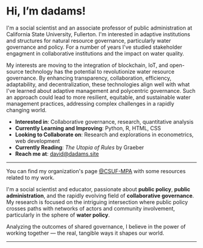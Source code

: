 # Hi, I’m dadams!

I'm a social scientist and an associate professor of public administration at California State University, Fullerton. I'm interested in adaptive institutions and structures for natural resource governance, particularly water governance and policy. For a number of years I've studied stakeholder engagment in collaborative institutions and the impact on water quality.

My interests are moving to the integration of blockchain, IoT, and open-source technology has the potential to revolutionize water resource governance. By enhancing transparency, collaboration, efficiency, adaptability, and decentralization, these technologies align well with what I've learned about adaptive management and polycentric governance. Such an approach could lead to more resilient, equitable, and sustainable water management practices, addressing complex challenges in a rapidly changing world.

- **Interested in**: Collaborative governance, research, quantitative analysis
- **Currently Learning and Improving**: Python, R, HTML, CSS
- **Looking to Collaborate on**: Research and explorations in econometrics, web development 
- **Currently Reading**: _The Utopia of Rules_ by Graeber
- **Reach me at**: david@dadams.site

---


You can find my organization's page [@CSUF-MPA](https://github.com/CSUF-MPA) with some resources related to my work.

I'm a social scientist and educator, passionate about **public policy**, **public administration**, and the rapidly evolving field of **collaborative governance**. My research is focused on the intriguing intersection where public policy crosses paths with networks of actors and community involvement, particularly in the sphere of **water policy**. 

Analyzing the outcomes of shared governance, I believe in the power of working together — the real, tangible ways it shapes our world.

---
